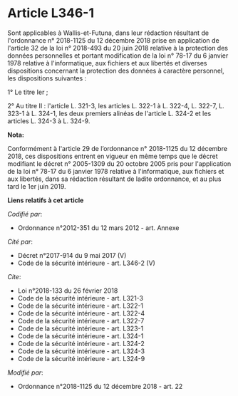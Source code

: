 # Article L346-1

Sont applicables à Wallis-et-Futuna, dans leur rédaction résultant de l'ordonnance n° 2018-1125 du 12 décembre 2018 prise en
application de l'article 32 de la loi n° 2018-493 du 20 juin 2018 relative à la protection des données personnelles et
portant modification de la loi n° 78-17 du 6 janvier 1978 relative à l'informatique, aux fichiers et aux libertés et diverses
dispositions concernant la protection des données à caractère personnel, les dispositions suivantes :

1° Le titre Ier ;

2° Au titre II : l'article L. 321-3, les articles L. 322-1 à L. 322-4, L. 322-7, L. 323-1 à L. 324-1, les deux premiers
alinéas de l'article L. 324-2 et les articles L. 324-3 à L. 324-9.

**Nota:**

Conformément à l'article 29 de l’ordonnance n° 2018-1125 du 12 décembre 2018, ces dispositions entrent en vigueur en même
temps que le décret modifiant le décret n° 2005-1309 du 20 octobre 2005 pris pour l'application de la loi n° 78-17 du 6
janvier 1978 relative à l'informatique, aux fichiers et aux libertés, dans sa rédaction résultant de ladite ordonnance, et au
plus tard le 1er juin 2019.

**Liens relatifs à cet article**

_Codifié par_:

  - Ordonnance n°2012-351 du 12 mars 2012 - art. Annexe

_Cité par_:

  - Décret n°2017-914 du 9 mai 2017 (V)
  - Code de la sécurité intérieure - art. L346-2 (V)

_Cite_:

  - Loi n°2018-133 du 26 février 2018
  - Code de la sécurité intérieure - art. L321-3
  - Code de la sécurité intérieure - art. L322-1
  - Code de la sécurité intérieure - art. L322-4
  - Code de la sécurité intérieure - art. L322-7
  - Code de la sécurité intérieure - art. L323-1
  - Code de la sécurité intérieure - art. L324-1
  - Code de la sécurité intérieure - art. L324-2
  - Code de la sécurité intérieure - art. L324-3
  - Code de la sécurité intérieure - art. L324-9

_Modifié par_:

  - Ordonnance n°2018-1125 du 12 décembre 2018 - art. 22

